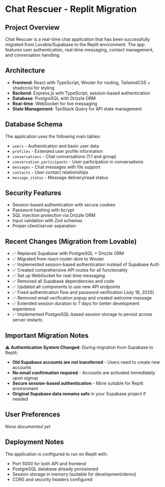 # Chat Rescuer - Replit Migration

## Project Overview
Chat Rescuer is a real-time chat application that has been successfully migrated from Lovable/Supabase to the Replit environment. The app features user authentication, real-time messaging, contact management, and conversation handling.

## Architecture
- **Frontend**: React with TypeScript, Wouter for routing, TailwindCSS + shadcn/ui for styling
- **Backend**: Express.js with TypeScript, session-based authentication
- **Database**: PostgreSQL with Drizzle ORM
- **Real-time**: WebSocket for live messaging
- **State Management**: TanStack Query for API state management

## Database Schema
The application uses the following main tables:
- `users` - Authentication and basic user data
- `profiles` - Extended user profile information
- `conversations` - Chat conversations (1:1 and group)
- `conversation_participants` - User participation in conversations
- `messages` - Chat messages with file support
- `contacts` - User contact relationships
- `message_status` - Message delivery/read status

## Security Features
- Session-based authentication with secure cookies
- Password hashing with bcrypt
- SQL injection protection via Drizzle ORM
- Input validation with Zod schemas
- Proper client/server separation

## Recent Changes (Migration from Lovable)
- ✅ Replaced Supabase with PostgreSQL + Drizzle ORM
- ✅ Migrated from react-router-dom to Wouter
- ✅ Implemented session-based authentication instead of Supabase Auth
- ✅ Created comprehensive API routes for all functionality
- ✅ Set up WebSocket for real-time messaging
- ✅ Removed all Supabase dependencies and code
- ✅ Updated all components to use new API endpoints
- ✅ Fixed authentication flow and password verification (July 18, 2025)
- ✅ Removed email verification popup and created welcome message
- ✅ Extended session duration to 7 days for better development experience
- ✅ Implemented PostgreSQL-based session storage to persist across server restarts

## Important Migration Notes
⚠️ **Authentication System Changed**: During migration from Supabase to Replit:
- **Old Supabase accounts are not transferred** - Users need to create new accounts
- **No email confirmation required** - Accounts are activated immediately upon signup
- **Secure session-based authentication** - More suitable for Replit environment
- **Original Supabase data remains safe** in your Supabase project if needed

## User Preferences
*None documented yet*

## Deployment Notes
The application is configured to run on Replit with:
- Port 5000 for both API and frontend
- PostgreSQL database already provisioned
- Session storage in memory (suitable for development/demo)
- CORS and security headers configured